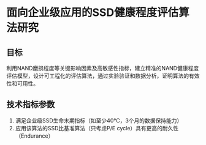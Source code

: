 # 面向企业级应用的SSD健康程度评估算法研究

## 目标
利用NAND磨损程度等关键影响因素及高敏感性指标，建立精准的NAND健康程度评估模型，设计可工程化的评估算法，通过实验验证和数据分析，证明算法的有效性和可用性。

## 技术指标参数
1. 满足企业级SSD生命末期指标（如至少40℃，3个月的数据保持能力）
2. 应用该算法的SSD比基准算法（只考虑P/E cycle）具有更高的耐久性（Endurance）
